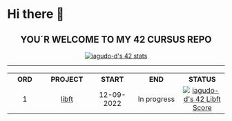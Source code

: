 # Hi there 👋

<!--
**iagudo-d/iagudo-d** is a ✨ _special_ ✨ repository because its `README.md` (this file) appears on your GitHub profile.

Here are some ideas to get you started:

- 🔭 I’m currently working on ...
- 🌱 I’m currently learning ...
- 👯 I’m looking to collaborate on ...
- 🤔 I’m looking for help with ...
- 💬 Ask me about ...
- 📫 How to reach me: ...
- 😄 Pronouns: ...
- ⚡ Fun fact: ...
-->

<div align="center">
    	<h2>YOU´R WELCOME TO MY 42 CURSUS REPO</h2>
    	<a href="https://github.com/JaeSeoKim/badge42">
    		<img src="https://badge42.vercel.app/api/v2/cl9rdmy0a01200fmjpfovzlpl/stats?cursusId=21&coalitionId=64" alt="iagudo-d's 42 stats" />
	</a>
</div>

-------------------------------------------------------------

<div align="center">
	<table>
		<tr>
			<th width="200px" align="center">ORD</td>
			<th width="200px" align="center">PROJECT</td>
			<th width="200px" align="center">START</td>
			<th width="200px" align="center">END</td>
			<th width="200px" align="center">STATUS</td>
		</tr>
		<tr>
			<td align="center">1</td>
			<td align="center">
				<a href="https://github.com/iagudo-d/42_libft">libft</a>
			</td>
			<td align="center">12-09-2022</td>
			<td align="center">In progress</td>
			<td align="center" vertical-align="top" height="60px" >
	    			<a href="https://github.com/JaeSeoKim/badge42">
					<img src="https://badge42.vercel.app/api/v2/cl9rdmy0a01200fmjpfovzlpl/project/2788703" alt="iagudo-d's 42 Libft Score" />
				</a>
            		</td>
		</tr>
	</table>
</div>
